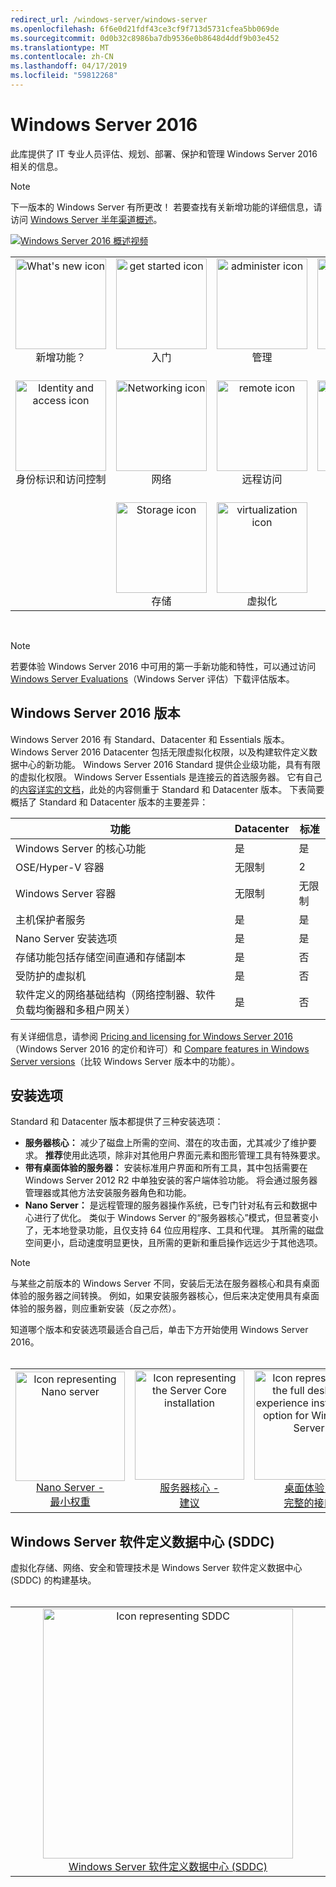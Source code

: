 ```yaml
---
redirect_url: /windows-server/windows-server
ms.openlocfilehash: 6f6e0d21fdf43ce3cf9f713d5731cfea5bb069de
ms.sourcegitcommit: 0d0b32c8986ba7db9536e0b8648d4ddf9b03e452
ms.translationtype: MT
ms.contentlocale: zh-CN
ms.lasthandoff: 04/17/2019
ms.locfileid: "59812268"
---
```

# <a name="windows-server-2016"></a>Windows Server 2016

此库提供了 IT 专业人员评估、规划、部署、保护和管理 Windows Server 2016 相关的信息。

> [!Note] 
> 下一版本的 Windows Server 有所更改！ 若要查找有关新增功能的详细信息，请访问 [Windows Server 半年渠道概述](./get-started/semi-annual-channel-overview.md)。 

[![Windows Server 2016 概述视频](media/front-page-video.png)](https://www.youtube-nocookie.com/embed/V8oF0JpDzaM)

<table border="0" width="100%" align='center'>
  <tr style="text-align:center;">
    <td align='center' style="width:25%; border:0;">
      <a href="/windows-server/get-started/what-s-new-in-windows-server-2016">
        <img height=145 src="media/whats-new-highlight.png" alt="What's new icon" title="Windows Server 16 中有什么新增功能？"/></a>
        <br/>新增功能？
    </td>
    <td align='center' style="width:25%; border:0;">
      <a href="/windows-server/get-started/server-basics">
        <img height=145 src="media/1-getstarted.png" alt="get started icon" title="Windows Server 16 入门" /></a>
      <br/>入门 </td>
    <td align='center' style="width:25%; border:0;">
      <a href="/windows-server/administration/index">
        <img height=145 src="media/8-management.png" alt="administer icon" title="管理 Windows Server" /></a>
      <br/>管理 </td>
    <td align='center' style="width:25%; border:0;">
      <a href="/windows-server/failover-clustering/failover-clustering-overview">
        <img height=145 src="media/3-failover.png" alt="Failover clustering icon" title="Windows Server 故障转移群集" /></a>
      <br/>故障转移群集 </td>
  </tr>
  <tr style="text-align:center;">
    <td align='center' style="width:25%; border:0;"><br/>
      <a href="/windows-server/identity/identity-and-access">
        <img height=145 src="media/4-identity.png" alt="Identity and access icon" title="Windows Server 标识和访问" /></a>
      <br>身份标识和访问控制 </td>
    <td align='center' style="width:25%; border:0;"><br/>
      <a href="/windows-server/networking/networking">
        <img height=145 src="media/6-networking.png" alt="Networking icon" title="Windows Server 网络" />
        </a>
      <br/>网络 </td>
    <td align='center' style="width:25%; border:0;"><br/>
      <a href="/windows-server/remote/index">
        <img height=145 src="media/remote.png" alt="remote icon" title="远程访问和服务器管理" />
        </a>
      <br/>远程访问 </td>
    <td align='center' style="width:25%; border:0;"><br/>
      <a href="/windows-server/security/security-and-assurance">
        <img height=145 src="media/5-security.png" alt="Security icon" title="Windows Server 的安全和保障" />
      </a>
      <br/>安全和保障 </td>
  </tr>
  <tr style="text-align:center;">
    <td align='center' style="width:25%; border:0;">&nbsp;</td>
    <td align='center' style="width:25%; border:0;"><br>
      <a href="/windows-server/storage/storage">
        <img height=145 src="media/7-storage.png" alt="Storage icon" title="Windows Server 存储" />
      </a>
      <br/>存储 </td>
   <td align='center' style="width:25%; border:0;"><br/>
      <a href="/windows-server/virtualization/virtualization">
        <img height=145 src="media/virtualization.png" alt="virtualization icon" title="Windows Server 虚拟化" /></a>
      <br/>虚拟化 </td>
    <td align='center' style="width:25%; border:0;">&nbsp; </td>
  </tr>
</table>

<br/>

> [!Note] 
> 若要体验 Windows Server 2016 中可用的第一手新功能和特性，可以通过访问 [Windows Server Evaluations](https://www.microsoft.com/evalcenter/evaluate-windows-server-2016)（Windows Server 评估）下载评估版本。 


## <a name="windows-server-2016-editions"></a>Windows Server 2016 版本

Windows Server 2016 有 Standard、Datacenter 和 Essentials 版本。 Windows Server 2016 Datacenter 包括无限虚拟化权限，以及构建软件定义数据中心的新功能。 Windows Server 2016 Standard 提供企业级功能，具有有限的虚拟化权限。 Windows Server Essentials 是连接云的首选服务器。 它有自己的[内容详实的文档](https://go.microsoft.com/fwlink/?LinkID=827171)，此处的内容侧重于 Standard 和 Datacenter 版本。 下表简要概括了 Standard 和 Datacenter 版本的主要差异：

|功能|Datacenter|标准|  
|-------------------|----------|-----------------------|  
|Windows Server 的核心功能| 是| 是|
|OSE/Hyper-V 容器|无限制|   2|
|Windows Server 容器|无限制|   无限制|
|主机保护者服务| 是| 是|
|Nano Server 安装选项| 是| 是|
|存储功能包括存储空间直通和存储副本| 是| 否|
|受防护的虚拟机| 是| 否|
|软件定义的网络基础结构（网络控制器、软件负载均衡器和多租户网关）| 是| 否|

有关详细信息，请参阅 [Pricing and licensing for Windows Server 2016](https://www.microsoft.com/en-us/cloud-platform/windows-server-pricing)（Windows Server 2016 的定价和许可）和 [Compare features in Windows Server versions](https://www.microsoft.com/en-us/cloud-platform/windows-server-comparison)（比较 Windows Server 版本中的功能）。

## <a name="installation-options"></a>安装选项

Standard 和 Datacenter 版本都提供了三种安装选项：

- **服务器核心：** 减少了磁盘上所需的空间、潜在的攻击面，尤其减少了维护要求。 **推荐**使用此选项，除非对其他用户界面元素和图形管理工具有特殊要求。
- **带有桌面体验的服务器：** 安装标准用户界面和所有工具，其中包括需要在 Windows Server 2012 R2 中单独安装的客户端体验功能。 将会通过服务器管理器或其他方法安装服务器角色和功能。
- **Nano Server：** 是远程管理的服务器操作系统，已专门针对私有云和数据中心进行了优化。 类似于 Windows Server 的“服务器核心”模式，但显著变小了，无本地登录功能，且仅支持 64 位应用程序、工具和代理。 其所需的磁盘空间更小，启动速度明显更快，且所需的更新和重启操作远远少于其他选项。

>[!Note]
> 与某些之前版本的 Windows Server 不同，安装后无法在服务器核心和具有桌面体验的服务器之间转换。 例如，如果安装服务器核心，但后来决定使用具有桌面体验的服务器，则应重新安装（反之亦然）。


知道哪个版本和安装选项最适合自己后，单击下方开始使用 Windows Server 2016。
<br/>
<br/>

<table border="0" width="100%" align='center'>
  <tr style="text-align:center;">
    <td align='center' style="width:33%; border:0;">
      <a  href="/windows-server/get-started/getting-started-with-nano-server"> <img width="175" src="media/nano.png" alt="Icon representing Nano server" title="Nano 服务器 - 轻量级" /><br/>Nano Server - <br/>最小权重</a>
    </td>
    <td align='center' style="width:33%; border:0;"><a href="/windows-server/get-started/getting-started-with-server-core"> <img width="175" src="media/servercore.png" alt="Icon representing the Server Core installation" title="服务器核心 - 建议" /><br/>服务器核心 - <br/>建议</a></td>
   <td align='center' style="width:33%; border:0;"><a href="/windows-server/get-started/getting-started-with-server-with-desktop-experience"><img width="175" src="media/desktop.png" alt="Icon representing the full desktop experience installation option for Windows Server" title="桌面体验 - 完整体验" /><br/>桌面体验 - <br/>完整的接口</a></td>
  </tr>
</table>

## <a name="windows-server-software-defined-datacenter-sddc"></a>Windows Server 软件定义数据中心 (SDDC)

虚拟化存储、网络、安全和管理技术是 Windows Server 软件定义数据中心 (SDDC) 的构建基块。
<br/>
<br/>

<table border="0" width="100%" align='center'>
  <tr style="text-align:center;">
    <td align='center' style="width:10%; border:0;"></td>
    <td align='center' style="width:50%; border:0;"><a href="/windows-server/sddc"><img width="400" src="media/sddc/WS16-heading.png" alt="Icon representing SDDC" title="Windows Server 软件定义数据中心 (SDDC)" /><br/>Windows Server 软件定义数据中心 (SDDC)</a></td>
    <td align='center' style="width:10%; border:0;"></td>
  </tr>
</table>
